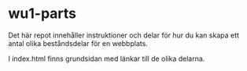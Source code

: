 # wu1-parts

Det här repot innehåller instruktioner och delar för hur du kan skapa ett antal olika beståndsdelar för en webbplats.

I index.html finns grundsidan med länkar till de olika delarna.